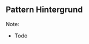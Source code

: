 ## Pattern Hintergrund
<!-- .slide: data-background="/media/background_seamless.jpg" data-background-repeat="repeat" data-background-size="600px" -->

Note:
- Todo
